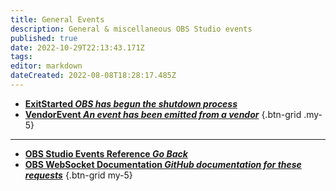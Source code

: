 ```yaml
---
title: General Events
description: General & miscellaneous OBS Studio events
published: true
date: 2022-10-29T22:13:43.171Z
tags: 
editor: markdown
dateCreated: 2022-08-08T18:28:17.485Z
---
```


* [**ExitStarted *OBS has begun the shutdown process***](/Broadcasters/OBS/Events/General-Events/ExitStarted)
* [**VendorEvent *An event has been emitted from a vendor***](/Broadcasters/OBS/Events/General-Events/VendorEvent)
{.btn-grid .my-5}

---

- [<i class="mdi mdi-chevron-left"></i>**OBS Studio Events Reference *Go Back***](/Broadcasters/OBS/Events)
- [<i class="mdi mdi-github"></i> **OBS WebSocket Documentation *GitHub documentation for these requests***](https://github.com/obsproject/obs-websocket/blob/master/docs/generated/protocol.md#general-events)
{.btn-grid my-5}